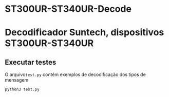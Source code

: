 # ST300UR-ST340UR-Decode

# Decodificador Suntech, dispositivos ST300UR-ST340UR

## Executar testes

O arquivo`test.py` contém exemplos de decodificação dos tipos de mensagem

```bash
python3 test.py
```

